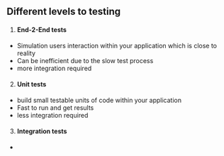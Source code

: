 ## Different levels to testing

1. #### End-2-End tests

- Simulation users interaction within your application which is close to reality
- Can be inefficient due to the slow test process
- more integration required

2. #### Unit tests

- build small testable units of code within your application
- Fast to run and get results
- less integration required

3. #### Integration tests

- 